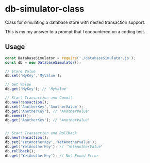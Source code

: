 # db-simulator-class
Class for simulating a database store with nested transaction support.

This is my my answer to a prompt that I encountered on a coding test.

## Usage
```js
const DatabaseSimulator = require('./databaseSimulator.js');
const db = new DatabaseSimulator();

// Store Value
db.set('MyKey','MyValue');

// Get Value
db.get('MyKey'); // 'MyValue'

// Start Transaction and Commit
db.newTransaction();
db.set('AnotherKey','AnotherValue');
db.get('AnotherKey'); // 'AnotherValue'
db.commit();
db.get('AnotherKey'); // 'AnotherValue'


// Start Transaction and Rollback
db.newTransaction();
db.set('YetAnotherKey','YetAnotherValue');
db.get('YetAnotherKey'); // 'YetAnotherValue'
db.rollback();
db.get('YetAnotherKey'); // Not Found Error
```
